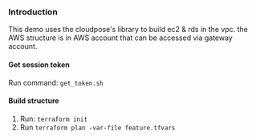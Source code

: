 ### Introduction
This demo uses the cloudpose's library to build ec2 & rds in the vpc. the AWS structure is in AWS account that can be accessed via gateway account.
#### Get session token
Run command: ```get_token.sh```
#### Build structure
1. Run: ```terraform init```
2. Run ```terraform plan -var-file feature.tfvars```

